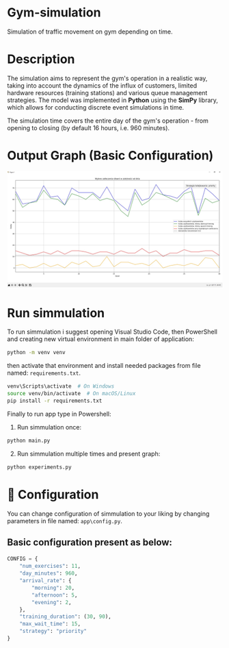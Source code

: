 # Gym-simulation
Simulation of traffic movement on gym depending on time.

# Description
The simulation aims to represent the gym's operation in a realistic way, taking into account the dynamics of the influx of customers, limited hardware resources (training stations) and various queue management strategies. The model was implemented in **Python** using the **SimPy** library, which allows for conducting discrete event simulations in time.

The simulation time covers the entire day of the gym's operation - from opening to closing (by default 16 hours, i.e. 960 minutes).

# Output Graph (Basic Configuration)
![Graph from running basic configuration simmulation](assets/wykres.jpg)

# Run simmulation
To run simmulation i suggest opening Visual Studio Code, then PowerShell and creating new virtual environment in main folder of application:
```bash
python -m venv venv
```
then activate that environment and install needed packages from file named: `requirements.txt`.
```bash
venv\Scripts\activate  # On Windows  
source venv/bin/activate  # On macOS/Linux  
pip install -r requirements.txt
```
Finally to run app type in Powershell:
1. Run simmulation once:
```bash
python main.py
```
2. Run simmulation multiple times and present graph:
```bash
python experiments.py
```
# 🔧 Configuration
You can change configuration of simmulation to your liking by changing parameters in file named: `app\config.py`.
## Basic configuration present as below:
```python
CONFIG = {
    "num_exercises": 11,
    "day_minutes": 960,
    "arrival_rate": {
        "morning": 20,
        "afternoon": 5,
        "evening": 2,
    },
    "training_duration": (30, 90),
    "max_wait_time": 15,
    "strategy": "priority"
}
```
